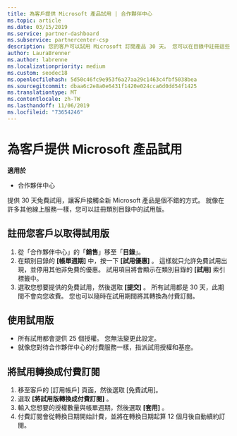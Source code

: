 ```yaml
---
title: 為客戶提供 Microsoft 產品試用 | 合作夥伴中心
ms.topic: article
ms.date: 03/15/2019
ms.service: partner-dashboard
ms.subservice: partnercenter-csp
description: 您的客戶可以試用 Microsoft 訂閱產品 30 天。 您可以在目錄中註冊這些試用版，就像其他許多線上服務一樣。
author: LauraBrenner
ms.author: labrenne
ms.localizationpriority: medium
ms.custom: seodec18
ms.openlocfilehash: 5d50c46fc9e953f6a27aa29c1463c4fbf5038bea
ms.sourcegitcommit: dbaa6c2e8a0e6431f1420e024cca6d0dd54f1425
ms.translationtype: MT
ms.contentlocale: zh-TW
ms.lasthandoff: 11/06/2019
ms.locfileid: "73654246"
---
```

# <a name="offer-your-customers-trials-of-microsoft-products"></a>為客戶提供 Microsoft 產品試用

**適用於**

-  合作夥伴中心

提供 30 天免費試用，讓客戶接觸全新 Microsoft 產品是個不錯的方式。 就像在許多其他線上服務一樣，您可以註冊類別目錄中的試用版。  

## <a name="sign-your-customer-up-for-a-trial"></a>註冊您客戶以取得試用版

1.  從「合作夥伴中心」的「**銷售**」移至「**目錄**」。 
2.  在類別目錄的 **\[帳單週期\]** 中，按一下 **\[試用優惠\]** 。 這樣就只允許免費試用出現，並停用其他非免費的優惠。 試用項目將會顯示在類別目錄的 **\[試用\]** 索引標籤中。
3.  選取您想要提供的免費試用，然後選取 **\[提交\]** 。 所有試用都是 30 天，此期間不會向您收費。 您也可以隨時在試用期間將其轉換為付費訂閱。

## <a name="using-the-trial"></a>使用試用版

- 所有試用都會提供 25 個授權。 您無法變更此設定。
- 就像您對待合作夥伴中心的付費服務一樣，指派試用授權和基座。

## <a name="converting-a-trial-to-a-paid-subscription"></a>將試用轉換成付費訂閱

1.  移至客戶的 [訂用帳戶] 頁面，然後選取 [免費試用]。
2.  選取 **\[將試用版轉換成付費訂閱\]** 。
3.  輸入您想要的授權數量與帳單週期，然後選取 **\[套用\]** 。
4.  付費訂閱會從轉換日期開始計費，並將在轉換日期起算 12 個月後自動續約訂閱。 

